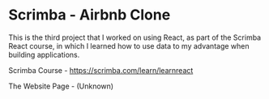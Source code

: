 # Scrimba - Airbnb Clone

This is the third project that I worked on using React, as part of the Scrimba React course, in which I learned how to use data to my advantage when building applications.

Scrimba Course - https://scrimba.com/learn/learnreact

The Website Page - (Unknown)

